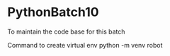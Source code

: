 # PythonBatch10
To maintain the code base for this batch

Command to create virtual env
python -m venv robot
